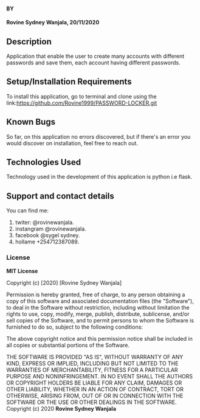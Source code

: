 #### BY
#### Rovine Sydney Wanjala, 20/11/2020
## Description
Application that enable the user to create many accounts with different passwords and save them, each account having different passwords.
## Setup/Installation Requirements
To install this application, go to terminal and clone using the link:https://github.com/Rovine1999/PASSWORD-LOCKER.git
## Known Bugs
So far, on this application no errors discovered, but if there's an error you would discover on installation, feel free to reach out.
## Technologies Used
Technology used in the development of this application is python i.e flask.
## Support and contact details
You can find me:
1. twiter: @rovinewanjala.
2. instangram @rovinewanjala.
3. facebook @sygel sydney.
4. hollame +254712387089.
### License

**MIT License**

Copyright (c) [2020] [Rovine Sydney Wanjala]

Permission is hereby granted, free of charge, to any person obtaining a copy
of this software and associated documentation files (the "Software"), to deal
in the Software without restriction, including without limitation the rights
to use, copy, modify, merge, publish, distribute, sublicense, and/or sell
copies of the Software, and to permit persons to whom the Software is
furnished to do so, subject to the following conditions:

The above copyright notice and this permission notice shall be included in all
copies or substantial portions of the Software.

THE SOFTWARE IS PROVIDED "AS IS", WITHOUT WARRANTY OF ANY KIND, EXPRESS OR
IMPLIED, INCLUDING BUT NOT LIMITED TO THE WARRANTIES OF MERCHANTABILITY,
FITNESS FOR A PARTICULAR PURPOSE AND NONINFRINGEMENT. IN NO EVENT SHALL THE
AUTHORS OR COPYRIGHT HOLDERS BE LIABLE FOR ANY CLAIM, DAMAGES OR OTHER
LIABILITY, WHETHER IN AN ACTION OF CONTRACT, TORT OR OTHERWISE, ARISING FROM,
OUT OF OR IN CONNECTION WITH THE SOFTWARE OR THE USE OR OTHER DEALINGS IN THE
SOFTWARE.
Copyright (c) 2020 **Rovine Sydney Wanjala**
